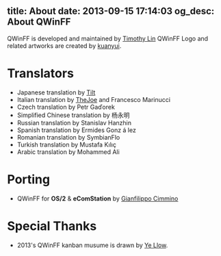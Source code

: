 title: About
date: 2013-09-15 17:14:03
og_desc: About QWinFF
---

QWinFF is developed and maintained by [Timothy Lin](mailto:lzh9102@gmail.com)
QWinFF Logo and related artworks are created by [kuanyui](http://kuanyui.github.io/).

# Translators

- Japanese translation by [Tilt](http://tiltstr.seesaa.net/)
- Italian translation by [TheJoe](http://thejoe.it) and Francesco Marinucci
- Czech translation by Petr Gaďorek
- Simplified Chinese translation by 杨永明
- Russian translation by Stanislav Hanzhin
- Spanish translation by Ermides Gonz á lez
- Romanian translation by SymbianFlo
- Turkish translation by Mustafa Kılıç
- Arabic translation by Mohammed Ali

# Porting

- QWinFF for **OS/2** & **eComStation** by [Gianfilippo Cimmino](mailto:gianfli.cim@gmail.com)

# Special Thanks

- 2013's QWinFF kanban musume is drawn by [Ye Llow](http://www.pixiv.net/member.php?id=3608176&lang=zh).
